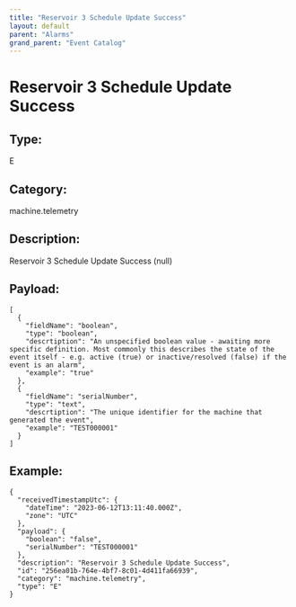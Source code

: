 ```yaml
---
title: "Reservoir 3 Schedule Update Success"
layout: default
parent: "Alarms"
grand_parent: "Event Catalog"
---
```


# Reservoir 3 Schedule Update Success

## Type:

E

## Category:

machine.telemetry

## Description: 

Reservoir 3 Schedule Update Success (null)

## Payload:

```
[
  {
    "fieldName": "boolean",
    "type": "boolean",
    "descrtiption": "An unspecified boolean value - awaiting more specific definition. Most commonly this describes the state of the event itself - e.g. active (true) or inactive/resolved (false) if the event is an alarm",
    "example": "true"
  },
  {
    "fieldName": "serialNumber",
    "type": "text",
    "descrtiption": "The unique identifier for the machine that generated the event",
    "example": "TEST000001"
  }
]
```

## Example:

```
{
  "receivedTimestampUtc": {
    "dateTime": "2023-06-12T13:11:40.000Z",
    "zone": "UTC"
  },
  "payload": {
    "boolean": "false",
    "serialNumber": "TEST000001"
  },
  "description": "Reservoir 3 Schedule Update Success",
  "id": "256ea01b-764e-4bf7-8c01-4d411fa66939",
  "category": "machine.telemetry",
  "type": "E"
}
```
